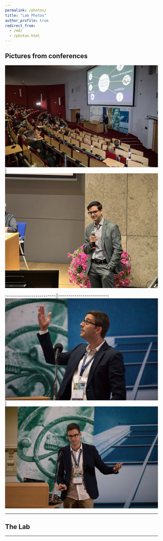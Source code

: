 ```yaml
---
permalink: /photos/
title: "Lab Photos"
author_profile: true
redirect_from: 
  - /md/
  - /photos.html
---
```



## Pictures from conferences



![](../_talks/JW210926_360.jpg) | ![](../_talks/IMG_0161.jpg)

   
:-------------------------:|:-------------------------:
![](../_talks/JW210926_356.jpg)  | ![](../_talks/JW210926_363.jpg) 

---

## The Lab


---

